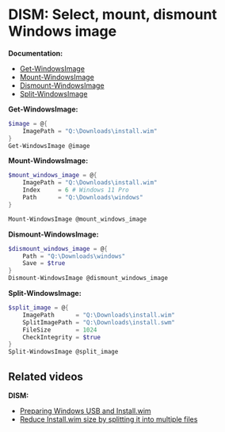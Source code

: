 # DISM: Select, mount, dismount Windows image

<b>Documentation:</b>

* [Get-WindowsImage](https://learn.microsoft.com/en-us/powershell/module/dism/get-windowsimage?view=windowsserver2025-ps)
* [Mount-WindowsImage](https://learn.microsoft.com/en-us/powershell/module/dism/mount-windowsimage?view=windowsserver2025-ps)
* [Dismount-WindowsImage](https://learn.microsoft.com/en-us/powershell/module/dism/dismount-windowsimage?view=windowsserver2025-ps)
* [Split-WindowsImage](https://learn.microsoft.com/en-us/powershell/module/dism/split-windowsimage?view=windowsserver2025-ps)

<b>Get-WindowsImage:</b>

```powershell
$image = @{
    ImagePath = "Q:\Downloads\install.wim"
}
Get-WindowsImage @image
```

<b>Mount-WindowsImage:</b>

```powershell
$mount_windows_image = @{
    ImagePath = "Q:\Downloads\install.wim"
    Index     = 6 # Windows 11 Pro
    Path      = "Q:\Downloads\windows"
}

Mount-WindowsImage @mount_windows_image
```

<b>Dismount-WindowsImage:</b>

```powershell
$dismount_windows_image = @{
    Path = "Q:\Downloads\windows"
    Save = $true
}
Dismount-WindowsImage @dismount_windows_image
```

<b>Split-WindowsImage:</b>

```powershell
$split_image = @{
    ImagePath      = "Q:\Downloads\install.wim"
    SplitImagePath = "Q:\Downloads\install.swm"
    FileSize       = 1024
    CheckIntegrity = $true
}
Split-WindowsImage @split_image
```

## Related videos

<b>DISM:</b>

* [Preparing Windows USB and Install.wim](https://youtu.be/rdrO4Cqaow4)
* [Reduce Install.wim size by splitting it into multiple files]()
